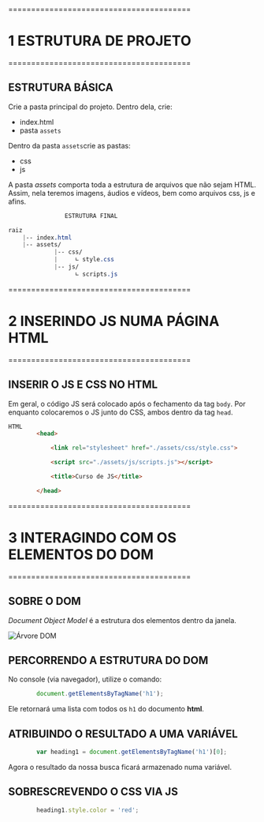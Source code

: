 ========================================
# 1 ESTRUTURA DE PROJETO
========================================

## ESTRUTURA BÁSICA

Crie a pasta principal do projeto. Dentro dela, crie:
 - index.html
 - pasta `assets`

Dentro da pasta `assets`crie as pastas:
 - css
 - js

A pasta *assets* comporta toda a estrutura de arquivos que não sejam HTML. Assim, nela teremos imagens, áudios e vídeos, bem como arquivos css, js e afins.

```css
                ESTRUTURA FINAL

raiz
    |-- index.html
    |-- assets/
             |-- css/
             |     ∟ style.css
             |-- js/
                   ∟ scripts.js
```



========================================
# 2 INSERINDO JS NUMA PÁGINA HTML
========================================

## INSERIR O JS E CSS NO HTML

Em geral, o código JS será colocado após o fechamento da tag `body`. Por enquanto colocaremos o JS junto do CSS, ambos dentro da tag `head`.

```html
HTML
        <head>

            <link rel="stylesheet" href="./assets/css/style.css">

            <script src="./assets/js/scripts.js"></script>

            <title>Curso de JS</title>

        </head>
```



========================================
# 3 INTERAGINDO COM OS ELEMENTOS DO DOM
========================================

## SOBRE O DOM

*Document Object Model* é a estrutura dos elementos dentro da janela.

![Árvore DOM](https://www.kirupa.com/html5/images/DOM_js_72.png)


## PERCORRENDO A ESTRUTURA DO DOM

No console (via navegador), utilize o comando:

```js
    	document.getElementsByTagName('h1');
```

Ele retornará uma lista com todos os `h1` do documento **html**.


## ATRIBUINDO O RESULTADO A UMA VARIÁVEL

```js
        var heading1 = document.getElementsByTagName('h1')[0];
```
Agora o resultado da nossa busca ficará armazenado numa variável.


## SOBRESCREVENDO O CSS VIA JS

```js
        heading1.style.color = 'red';
```

